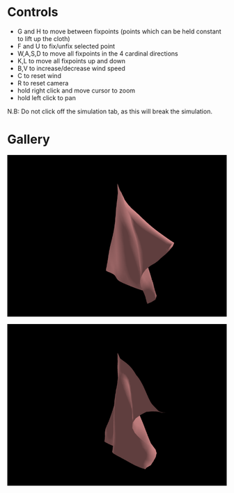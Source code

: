 # Controls

- G and H to move between fixpoints (points which can be held constant to lift up the cloth)
- F and U to fix/unfix selected point
- W,A,S,D to move all fixpoints in the 4 cardinal directions
- K,L to move all fixpoints up and down
- B,V to increase/decrease wind speed
- C to reset wind
- R to reset camera
- hold right click and move cursor to zoom
- hold left click to pan


N.B: Do not click off the simulation tab, as this will break the simulation.

# Gallery
![img1](imgs/cloth1.png)

![img2](imgs/cloth2.png)
